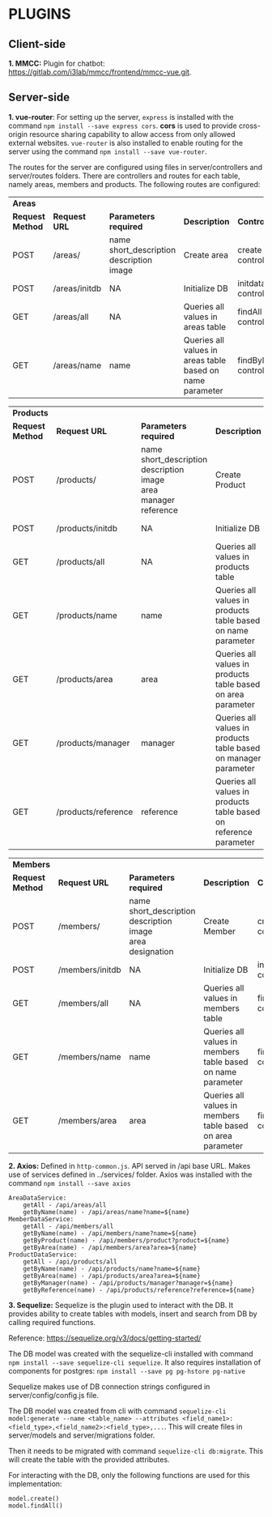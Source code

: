 # PLUGINS

## Client-side

**1. MMCC:** Plugin for chatbot: https://gitlab.com/i3lab/mmcc/frontend/mmcc-vue.git.

## Server-side

**1. vue-router**: For setting up the server, `express` is installed with the command `npm install --save express cors`. **cors** is used to provide cross-origin resource sharing capability to allow access from only allowed external websites. `vue-router` is also installed to enable routing for the server using  the command `npm install --save vue-router`.

The routes for the server are configured using files in server/controllers and server/routes folders. There are controllers and routes for each table, namely areas, members and products. The following routes are configured:

<table>
    <tr>
    <td><b>Areas</b></td>
    <tr>
        <td><b>Request Method</b></td>
        <td><b>Request URL</b></td>
        <td><b>Parameters required</b></td>
        <td><b>Description</b></td>
        <td><b>Controller path</b></td>
    </tr>
    <tr>
        <td>POST</td>
        <td>/areas/</td>
        <td>name<br>short_description<br>description<br>image</td>
        <td>Create area</td>
        <td>create in controllers/areas.controller.js</td>
    </tr>
    <tr>
        <td>POST</td>
        <td>/areas/initdb</td>
        <td>NA</td>
        <td>Initialize DB</td>
        <td>initdata in controllers/areas.controller.js</td>
    </tr>
    <tr>
        <td>GET</td>
        <td>/areas/all</td>
        <td>NA</td>
        <td>Queries all values in areas table</td>
        <td>findAll in controllers/areas.controller.js</td>
    </tr>
    <tr>
        <td>GET</td>
        <td>/areas/name</td>
        <td>name</td>
        <td>Queries all values in areas table based on name parameter</td>
        <td>findByName in controllers/areas.controller.js</td>
    </tr>
</table>

<table>
    <tr>
    <td><b>Products</b></td>
    <tr>
        <td><b>Request Method</b></td>
        <td><b>Request URL</b></td>
        <td><b>Parameters required</b></td>
        <td><b>Description</b></td>
        <td><b>Controller path</b></td>
    </tr>
    <tr>
        <td>POST</td>
        <td>/products/</td>
        <td>name<br>short_description<br>description<br>image<br>area<br>manager<br>reference</td>
        <td>Create Product</td>
        <td>create in controllers/products.controller.js</td>
    </tr>
    <tr>
        <td>POST</td>
        <td>/products/initdb</td>
        <td>NA</td>
        <td>Initialize DB</td>
        <td>initdata in controllers/products.controller.js</td>
    </tr>
    <tr>
        <td>GET</td>
        <td>/products/all</td>
        <td>NA</td>
        <td>Queries all values in products table</td>
        <td>findAll in controllers/products.controller.js</td>
    </tr>
    <tr>
        <td>GET</td>
        <td>/products/name</td>
        <td>name</td>
        <td>Queries all values in products table based on name parameter</td>
        <td>findByName in controllers/products.controller.js</td>
    </tr>
    <tr>
        <td>GET</td>
        <td>/products/area</td>
        <td>area</td>
        <td>Queries all values in products table based on area parameter</td>
        <td>findByArea in controllers/products.controller.js</td>
    </tr>
    <tr>
        <td>GET</td>
        <td>/products/manager</td>
        <td>manager</td>
        <td>Queries all values in products table based on manager parameter</td>
        <td>findByManager in controllers/products.controller.js</td>
    </tr>
    <tr>
        <td>GET</td>
        <td>/products/reference</td>
        <td>reference</td>
        <td>Queries all values in products table based on reference parameter</td>
        <td>findByReference in controllers/products.controller.js</td>
    </tr>
</table>

<table>
    <tr>
    <td><b>Members</b></td>
    <tr>
        <td><b>Request Method</b></td>
        <td><b>Request URL</b></td>
        <td><b>Parameters required</b></td>
        <td><b>Description</b></td>
        <td><b>Controller path</b></td>
    </tr>
    <tr>
        <td>POST</td>
        <td>/members/</td>
        <td>name<br>short_description<br>description<br>image<br>area<br>designation</td>
        <td>Create Member</td>
        <td>create in controllers/members.controller.js</td>
    </tr>
    <tr>
        <td>POST</td>
        <td>/members/initdb</td>
        <td>NA</td>
        <td>Initialize DB</td>
        <td>initdata in controllers/members.controller.js</td>
    </tr>
    <tr>
        <td>GET</td>
        <td>/members/all</td>
        <td>NA</td>
        <td>Queries all values in members table</td>
        <td>findAll in controllers/members.controller.js</td>
    </tr>
    <tr>
        <td>GET</td>
        <td>/members/name</td>
        <td>name</td>
        <td>Queries all values in members table based on name parameter</td>
        <td>findByName in controllers/members.controller.js</td>
    </tr>
    <tr>
        <td>GET</td>
        <td>/members/area</td>
        <td>area</td>
        <td>Queries all values in members table based on area parameter</td>
        <td>findByArea in controllers/members.controller.js</td>
    </tr>
</table>

**2. Axios:** Defined in `http-common.js`. API served in /api base URL. Makes use of services defined in ../services/ folder. Axios was installed with the command `npm install --save axios`
```
AreaDataService:
    getAll - /api/areas/all
    getByName(name) - /api/areas/name?name=${name}
MemberDataService:
    getAll - /api/members/all
    getByName(name) - /api/members/name?name=${name}
    getByProduct(name) - /api/members/product?product=${name}
    getByArea(name) - /api/members/area?area=${name}
ProductDataService:
    getAll - /api/products/all
    getByName(name) - /api/products/name?name=${name}
    getByArea(name) - /api/products/area?area=${name}
    getByManager(name) - /api/products/manager?manager=${name}
    getByReference(name) - /api/products/reference?reference=${name}
```

**3. Sequelize:** Sequelize is the plugin used to interact with the DB. It provides ability to create tables with models, insert and search from DB by calling required functions. 

Reference: https://sequelize.org/v3/docs/getting-started/  

The DB model was created with the sequelize-cli installed with command `npm install --save sequelize-cli sequelize`. It also requires installation of components for postgres: `npm install --save pg pg-hstore pg-native`

Sequelize makes use of DB connection strings configured in server/config/config.js file.

The DB model was created from cli with command `sequelize-cli model:generate --name <table_name> --attributes <field_name1>:<field_type>,<field_name2>:<field_type>,...`. This will create files in server/models and server/migrations folder.

Then it needs to be migrated with command `sequelize-cli db:migrate`. This will create the table with the provided attributes.

For interacting with the DB, only the following functions are used for this implementation:
```
model.create()
model.findAll()
```

